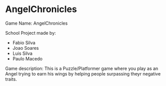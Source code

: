 # AngelChronicles
Game Name: AngelChronicles

School Project made by:
- Fabio Silva
- Joao Soares
- Luis Silva 
- Paulo Macedo

Game description:
This is a Puzzle/Platformer game where you play as an Angel trying to earn his wings by helping people surpassing theyr negative traits.
